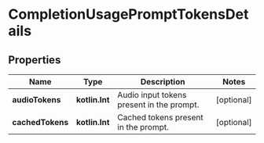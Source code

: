 
# CompletionUsagePromptTokensDetails

## Properties
| Name | Type | Description | Notes |
| ------------ | ------------- | ------------- | ------------- |
| **audioTokens** | **kotlin.Int** | Audio input tokens present in the prompt. |  [optional] |
| **cachedTokens** | **kotlin.Int** | Cached tokens present in the prompt. |  [optional] |



